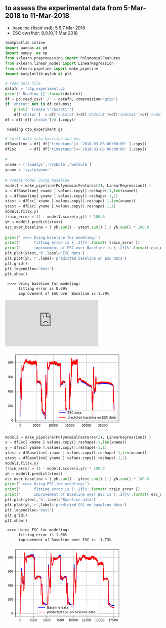 
## to assess the experimental data from 5-Mar-2018 to 11-Mar-2018
   - baseline (fixed vsd): 5,6,7 Mar 2018
   - ESC cwsfhdr: 8,9,10,11 Mar 2018


```python
%matplotlib inline
import pandas as pd 
import numpy  as np 
from sklearn.preprocessing import PolynomialFeatures
from sklearn.linear_model import LinearRegression
from sklearn.pipeline import make_pipeline
import matplotlib.pylab as plt 
```


```python
# read data file
datafn = 'ctp_experiment.gz'
print(' Reading {}'.format(datafn))
df = pd.read_csv('./' + datafn, compression='gzip')
if 'chstat' not in df.columns:
    print(' Create \'chstat\'')
    df['chstat']  = df['ch1stat']+df['ch2stat']+df['ch3stat']+df['ch4stat']
df = df[ df['chstat']>0 ].copy()
```

     Reading ctp_experiment.gz
    


```python
# split data into baseline and esc
dfBaseline = df[ df['timestamp']< '2018-03-08 00:00:00' ].copy()
dfEsc      = df[ df['timestamp']>='2018-03-08 00:00:00' ].copy()

#
xname = ['loadsys','drybulb','wetbulb']
yname = 'systotpower'

# create model using baseline
model1 = make_pipeline(PolynomialFeatures(2), LinearRegression() )
x = dfBaseline[ xname ].values.copy().reshape(-1,len(xname))
y = dfBaseline[ yname ].values.copy().reshape(-1,1)
xtest = dfEsc[ xname ].values.copy().reshape(-1,len(xname))
ytest = dfEsc[ yname ].values.copy().reshape(-1,1)
model1.fit(x,y)
train_error = (1 - model1.score(x,y)) * 100.0
yh = model1.predict(xtest)
esc_over_baseline = ( yh.sum() - ytest.sum() ) / yh.sum() * 100.0

print(' >>>> Using baseline for modeling:')
print('      fitting error is {:.2f}%'.format( train_error ))
print('      improvement of ESC over Baseline is {:.2f}%'.format( esc_over_baseline ))
plt.plot(ytest,'b',label='ESC data')
plt.plot(yh,'r',label='predicted baseline on ESC data')
plt.grid()
plt.legend(loc='best')
plt.show()
```

     >>>> Using baseline for modeling:
          fitting error is 0.69%
          improvement of ESC over Baseline is 1.79%
    
![\Large x=\frac{-b\pm\sqrt{b^2-4ac}}{2a}](https://latex.codecogs.com/svg.latex?x%3D%5Cfrac%7B-b%5Cpm%5Csqrt%7Bb%5E2-4ac%7D%7D%7B2a%7D)

![png](output_3_1.png)



```python
model2 = make_pipeline(PolynomialFeatures(2), LinearRegression() )
x = dfEsc[ xname ].values.copy().reshape(-1,len(xname))
y = dfEsc[ yname ].values.copy().reshape(-1,1)
xtest = dfBaseline[ xname ].values.copy().reshape(-1,len(xname))
ytest = dfBaseline[ yname ].values.copy().reshape(-1,1)
model1.fit(x,y)
train_error = (1 - model1.score(x,y)) * 100.0
yh = model1.predict(xtest)
esc_over_baseline = ( yh.sum() - ytest.sum() ) / yh.sum() * 100.0
print(' >>>> Using ESC for modeling:')
print('      fitting error is {:.2f}%'.format( train_error ))
print('      improvement of Baseline over ESC is {:.2f}%'.format( esc_over_baseline ))
plt.plot(ytest,'b',label='Baseline data')
plt.plot(yh,'r',label='predicted ESC on baseline data')
plt.legend(loc='best')
plt.grid()
plt.show()
```

     >>>> Using ESC for modeling:
          fitting error is 1.06%
          improvement of Baseline over ESC is -1.73%
    


![png](output_4_1.png)


